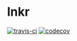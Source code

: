 # lnkr
[![travis-ci](https://travis-ci.org/usommerl/lnkr.svg?branch=master)](https://travis-ci.org/usommerl/lnkr)
[![codecov](https://codecov.io/gh/usommerl/lnkr/branch/v1/graph/badge.svg)](https://codecov.io/gh/usommerl/lnkr)
